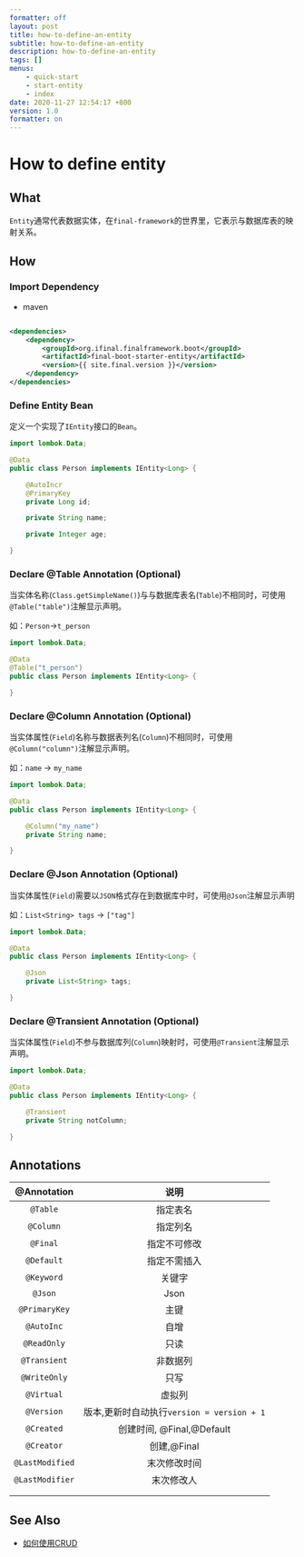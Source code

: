 ```yaml
---
formatter: off
layout: post
title: how-to-define-an-entity
subtitle: how-to-define-an-entity
description: how-to-define-an-entity
tags: []
menus:
    - quick-start
    - start-entity
    - index
date: 2020-11-27 12:54:17 +800
version: 1.0
formatter: on
---
```


# How to define entity

## What

`Entity`通常代表数据实体，在`final-framework`的世界里，它表示与数据库表的映射关系。

## How

### Import Dependency

* maven

```xml

<dependencies>
    <dependency>
        <groupId>org.ifinal.finalframework.boot</groupId>
        <artifactId>final-boot-starter-entity</artifactId>
        <version>{{ site.final.version }}</version>
    </dependency>
</dependencies>
```

### Define Entity Bean

定义一个实现了`IEntity`接口的`Bean`。

```java
import lombok.Data;

@Data
public class Person implements IEntity<Long> {

    @AutoIncr
    @PrimaryKey
    private Long id;

    private String name;

    private Integer age;

}
```

### Declare @Table Annotation (Optional)

当实体名称(`Class.getSimpleName()`)与与数据库表名(`Table`)不相同时，可使用`@Table("table")`注解显示声明。

如：`Person`->`t_person`

```java
import lombok.Data;

@Data
@Table("t_person")
public class Person implements IEntity<Long> {

}
```

### Declare @Column Annotation (Optional)

当实体属性(`Field`)名称与数据表列名(`Column`)不相同时，可使用`@Column("column")`注解显示声明。

如：`name` -> `my_name`

```java
import lombok.Data;

@Data
public class Person implements IEntity<Long> {

    @Column("my_name")
    private String name;

}
```

### Declare @Json Annotation (Optional)

当实体属性(`Field`)需要以`JSON`格式存在到数据库中时，可使用`@Json`注解显示声明

如：`List<String> tags` -> `["tag"]`

```java
import lombok.Data;

@Data
public class Person implements IEntity<Long> {

    @Json
    private List<String> tags;

}
```

### Declare @Transient Annotation (Optional)

当实体属性(`Field`)不参与数据库列(`Column`)映射时，可使用`@Transient`注解显示声明。

```java
import lombok.Data;

@Data
public class Person implements IEntity<Long> {

    @Transient
    private String notColumn;

}
```

## Annotations

|   @Annotation   |                    说明                    |
| :-------------: | :----------------------------------------: |
|    `@Table`     |                  指定表名                  |
|    `@Column`    |                  指定列名                  |
|    `@Final`     |                指定不可修改                |
|   `@Default`    |                指定不需插入                |
|   `@Keyword`    |                   关键字                   |
|     `@Json`     |                    Json                    |
|  `@PrimaryKey`  |                    主键                    |
|   `@AutoInc`    |                    自增                    |
|   `@ReadOnly`   |                    只读                    |
|  `@Transient`   |                  非数据列                  |
|  `@WriteOnly`   |                    只写                    |
|   `@Virtual`    |                   虚拟列                   |
|   `@Version`    | 版本,更新时自动执行`version = version + 1` |
|   `@Created`    |         创建时间, @Final,@Default          |
|   `@Creator`    |                创建,@Final                 |
| `@LastModified` |                末次修改时间                |
| `@LastModifier` |                 末次修改人                 |
|                 |                                            |
|                 |                                            |

## See Also

* [如何使用CRUD](how-to-use-crud.md)